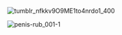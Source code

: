 ![tumblr_nfkkv9O9ME1to4nrdo1_400](https://github.com/user-attachments/assets/cad9e686-af68-44db-a302-943ae07e36fe)

![penis-rub_001-1](https://github.com/user-attachments/assets/76d5d2a2-1c06-4d1a-832c-7994e2eb19f5)
